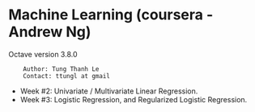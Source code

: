 # Machine Learning (coursera - Andrew Ng)
 Octave version 3.8.0

        Author: Tung Thanh Le
        Contact: ttungl at gmail

* Week #2: Univariate / Multivariate Linear Regression.
* Week #3: Logistic Regression, and Regularized Logistic Regression.
